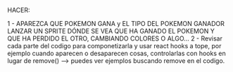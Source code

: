 HACER:

1 - APAREZCA QUE POKEMON GANA y EL TIPO DEL POKEMON GANADOR
LANZAR UN SPRITE DÓNDE SE VEA QUE HA GANADO EL POKEMON Y QUE HA PERDIDO EL OTRO, CAMBIANDO COLORES O ALGO...
2 - Revisar cada parte del codigo para componetizarla y usar react hooks a tope, por ejemplo cuando aparecen o desaparecen cosas, controlarlas con hooks en lugar de remove() --> puedes ver ejemplos buscando remove en el codigo.
